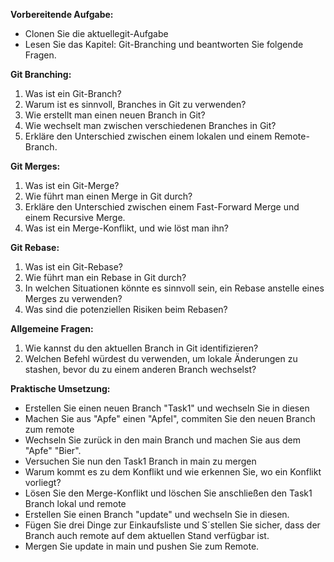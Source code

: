 **Vorbereitende Aufgabe:**
- Clonen Sie die aktuellegit-Aufgabe
- Lesen Sie das Kapitel: Git-Branching und beantworten Sie folgende Fragen.  

**Git Branching:**

1. Was ist ein Git-Branch?
2. Warum ist es sinnvoll, Branches in Git zu verwenden?
3. Wie erstellt man einen neuen Branch in Git?
4. Wie wechselt man zwischen verschiedenen Branches in Git?
5. Erkläre den Unterschied zwischen einem lokalen und einem Remote-Branch.

**Git Merges:**

1. Was ist ein Git-Merge?
2. Wie führt man einen Merge in Git durch?
3. Erkläre den Unterschied zwischen einem Fast-Forward Merge und einem Recursive Merge.
4. Was ist ein Merge-Konflikt, und wie löst man ihn?

**Git Rebase:**

1. Was ist ein Git-Rebase?
2. Wie führt man ein Rebase in Git durch?
3. In welchen Situationen könnte es sinnvoll sein, ein Rebase anstelle eines Merges zu verwenden?
4. Was sind die potenziellen Risiken beim Rebasen?

**Allgemeine Fragen:**

1. Wie kannst du den aktuellen Branch in Git identifizieren?
2. Welchen Befehl würdest du verwenden, um lokale Änderungen zu stashen, bevor du zu einem anderen Branch wechselst?

**Praktische Umsetzung:**
- Erstellen Sie einen neuen Branch "Task1" und wechseln Sie in diesen
- Machen Sie aus "Apfe" einen "Apfel", commiten Sie den neuen Branch zum remote
- Wechseln Sie zurück in den main Branch und machen Sie aus dem "Apfe" "Bier".
- Versuchen Sie nun den Task1 Branch in main zu mergen
- Warum kommt es zu dem Konflikt und wie erkennen Sie, wo ein Konflikt vorliegt?
- Lösen Sie den Merge-Konflikt und löschen Sie anschließen den Task1 Branch lokal und remote
- Erstellen Sie einen Branch "update" und wechseln Sie in diesen.
- Fügen Sie drei Dinge zur Einkaufsliste und S´stellen Sie sicher, dass der Branch auch remote auf dem aktuellen Stand verfügbar ist.
- Mergen Sie update in main und pushen Sie zum Remote.
